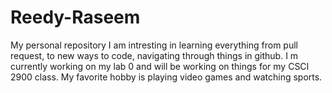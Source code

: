 # Reedy-Raseem
My personal repository
I am intresting in learning everything from pull request, to new ways to code, navigating through things in github.
I m currently working on my lab 0 and will be working on things for my CSCI 2900 class.
My favorite hobby is playing video games and watching sports.
